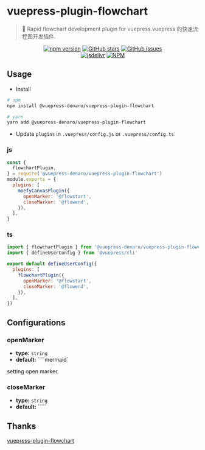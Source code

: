 # vuepress-plugin-flowchart

> :tada: Rapid flowchart development plugin for vuepress.vuepress 的快速流程图开发插件.

<p align="center">
  <a href="https://www.npmjs.com/package/@vuepress-denaro/vuepress-plugin-flowchart" target="_blank"><img alt="npm version" src="https://img.shields.io/npm/v/@vuepress-denaro/vuepress-plugin-flowchart"></a>
  <a href="https://github.com/denaro-org/vuepress-theme-denaro/stargazers" target="_blank"><img alt="GitHub stars" src="https://img.shields.io/github/stars/denaro-org/v-charts2"></a>
  <a href="https://github.com/denaro-org/vuepress-theme-denaro/issues" target="_blank"><img alt="GitHub issues" src="https://img.shields.io/github/issues/denaro-org/v-charts2"></a>
  <br />
  <a href="https://www.jsdelivr.com/package/npm/@vuepress-denaro/vuepress-plugin-flowchart" target="_blank"><img alt="jsdelivr" src="https://data.jsdelivr.com/v1/package/npm/@vuepress-denaro/vuepress-plugin-flowchart/badge"></a>
  <a href="https://github.com/denaro-org/vuepress-theme-denaro/blob/main/LICENSE" target="_blank"><img alt="NPM" src="https://img.shields.io/npm/l/@vuepress-denaro/vuepress-plugin-flowchart"></a>
</p>

## Usage

- Install

```bash
# npm
npm install @vuepress-denaro/vuepress-plugin-flowchart

# yarn
yarn add @vuepress-denaro/vuepress-plugin-flowchart
```

- Update `plugins` in `.vuepress/config.js` or `.vuepress/config.ts`

### js

```javascript
const {
  flowchartPlugin,
} = require('@vuepress-denaro/vuepress-plugin-flowchart')
module.exports = {
  plugins: [
    moefyCanvasPlugin({
      openMarker: '@flowstart',
      closeMarker: '@flowend',
    }),
  ],
}
```

### ts

```javascript
import { flowchartPlugin } from '@vuepress-denaro/vuepress-plugin-flowchart'
import { defineUserConfig } from '@vuepress/cli'

export default defineUserConfig({
  plugins: [
    flowchartPlugin({
      openMarker: '@flowstart',
      closeMarker: '@flowend',
    }),
  ],
})
```

## Configurations

### openMarker

- **type:** `string`
- **default:** ````mermaid`

setting open marker.

### closeMarker

- **type:** `string`
- **default:** `````

## Thanks

[vuepress-plugin-flowchart](https://github.com/ulivz/vuepress-plugin-flowchart)
